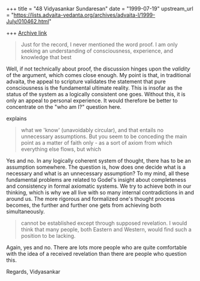 +++
title = "48 Vidyasankar Sundaresan"
date = "1999-07-19"
upstream_url = "https://lists.advaita-vedanta.org/archives/advaita-l/1999-July/010462.html"

+++
[Archive link](https://lists.advaita-vedanta.org/archives/advaita-l/1999-July/010462.html)

>Just for the record, I never mentioned the word proof. I am only seeking an
>understanding of consciousness, experience, and knowledge that best

Well, if not technically about proof, the discussion hinges upon the
*validity* of the argument, which comes close enough. My point is that, in
traditional advaita, the appeal to scripture validates the statement that
pure consciousness is the fundamental ultimate reality. This is insofar as
the status of the system as a logically consistent one goes. Without this,
it is only an appeal to personal experience. It would therefore be better
to concentrate on the "who am I?" question here.

explains
>what we 'know' (unavoidably circular), and that entails no unnecessary
>assumptions. But you seem to be conceding the main point as a matter of
>faith only - as a sort of axiom from which everything else flows, but which

Yes and no. In any logically coherent system of thought, there has to be an
assumption somewhere. The question is, how does one decide what is a
necessary and what is an unnecessary assumption? To my mind, all these
fundamental problems are related to Godel's insight about completeness and
consistency in formal axiomatic systems. We try to achieve both in our
thinking, which is why we all live with so many internal contradictions in
and around us. The more rigorous and formalized one's thought process
becomes, the further and further one gets from achieving both
simultaneously.

>cannot be established except through supposed revelation. I would think
that
>many people, both Eastern and Western, would find such a position to be
>lacking.

Again, yes and no. There are lots more people who are quite comfortable
with the idea of a received revelation than there are people who question
this.

Regards,
Vidyasankar

